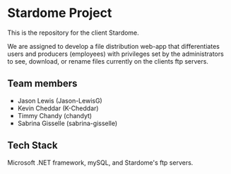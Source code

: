 
<html>
<body>

<h1>Stardome Project</h1>
<p>This is the repository for the client Stardome. </p>

<p>We are assigned to develop a file distribution web-app that differentiates users and 
producers (employees) with privileges set by the administrators to see, download, or rename files
currently on the clients ftp servers.</p>

<h2>Team members</h2>
<ul style="list-style-type:square">
	<li>Jason Lewis (Jason-LewisG)</li>
	<li>Kevin Cheddar (K-Cheddar)</li>
	<li>Timmy Chandy (chandyt)</li>
	<li>Sabrina Gisselle (sabrina-gisselle)</li>	
</ul>
<h2>Tech Stack</h2>
<p>Microsoft .NET framework, mySQL, and Stardome's ftp servers.</p>

</body>
</html>